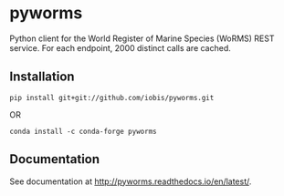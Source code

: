 # pyworms

Python client for the World Register of Marine Species (WoRMS) REST service. For each endpoint, 2000 distinct calls are cached.

## Installation

```
pip install git+git://github.com/iobis/pyworms.git
```
OR
```
conda install -c conda-forge pyworms
```

## Documentation

See documentation at http://pyworms.readthedocs.io/en/latest/.
